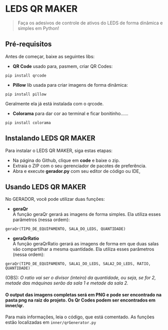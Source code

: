 # LEDS QR MAKER


> Faça os adesivos de controle de ativos do LEDS de forma dinâmica e simples em Python!

## Pré-requisitos

Antes de começar, baixe as seguintes libs:

- **QR Code**
usado para, pasmem, criar QR Codes:

```
pip install qrcode
```

- **Pillow**
lib usada para criar imagens de forma dinâmica: 

```
pip install pillow
```

Geralmente ela já está instalada com o qrcode.

- **Colorama**
para dar cor ao terminal e ficar bonitinho......

```
pip install colorama
```


## Instalando LEDS QR MAKER

Para instalar o LEDS QR MAKER, siga estas etapas:

- Na página do Github, clique em **code** e baixe o zip.
- Extraia o ZIP com o seu gerenciador de pacotes de preferência.
- Abra e execute **gerador.py** com seu editor de código ou IDE,

## Usando LEDS QR MAKER
No GERADOR, você pode utilizar duas funções:
- **geraQr**<br>
A função geraQr gerará as imagens de forma simples. Ela utiliza esses parâmetros (nessa ordem):
```
geraQr(TIPO_DE_EQUIPAMENTO, SALA_DO_LEDS, QUANTIDADE) 
```

- **geraQrRatio**<br>
A função geraQrRatio gerará as imagens de forma em que duas salas vão compartilhar a mesma quantidade. Ela utiliza esses parâmetros (nessa ordem):
```
geraQr(TIPO_DE_EQUIPAMENTO, SALA1_DO_LEDS, SALA2_DO_LEDS, RATIO, QUANTIDADE) 
```
(OBS): *O ratio vai ser o divisor (inteiro) da quantidade, ou seja, se for 2, metade das máquinas serão da sala 1 e metade da sala 2.*

#### O output das imagens completas será em PNG e pode ser encontrado na pasta png na raiz do projeto. Os Qr Codes podem ser encontrados em inner/qr.

Para mais informações, leia o código, que está comentado. As funções estão localizadas em `inner/qrGenerator.py`
